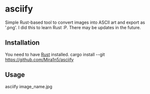 # asciify

Simple Rust-based tool to convert images into ASCII art and export as '.png'. I did this to learn Rust :P. There may be updates in the future.

## Installation

You need to have [Rust](https://www.rust-lang.org/tools/install) installed.
cargo install --git https://github.com/Mira1n5/asciify

## Usage

asciify image_name.jpg